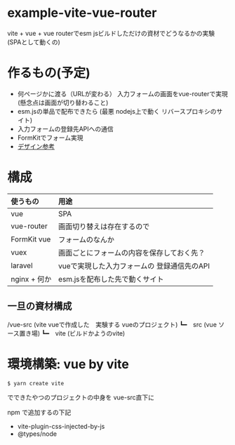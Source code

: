 # example-vite-vue-router
vite + vue + vue routerでesm jsビルドしただけの資材でどうなるかの実験(SPAとして動くの)

# 作るもの(予定)
- 何ページかに渡る（URLが変わる） 入力フォームの画面をvue-routerで実現 (懸念点は画面が切り替わること)
- esm.jsの単品で配布できたら (最悪 nodejs上で動く リバースプロキシのサイト)
- 入力フォームの登録先APIへの通信
- FormKitでフォーム実現
- [デザイン参考](https://vue-now-ui-dashboard-laravel.creative-tim.com/login)

# 構成
|使うもの|用途|
|:---|:---|
|vue|SPA|
|vue-router|画面切り替えは存在するので|
|FormKit vue|フォームのなんか|
|vuex|画面ごとにフォームの内容を保存しておく先？|
|laravel|vueで実現した入力フォームの 登録通信先のAPI|
|nginx + 何か|esm.jsを配布した先で動くサイト|

## 一旦の資材構成
/vue-src (vite vueで作成した　実験する vueのプロジェクト)
    ┗━　src (vue ソース置き場)
    ┗━　vite (ビルドかようのvite)

# 環境構築: vue by vite
```bash
$ yarn create vite
```
でできたやつのプロジェクトの中身を vue-src直下に  

npm で追加するの下記  
- vite-plugin-css-injected-by-js
- @types/node  